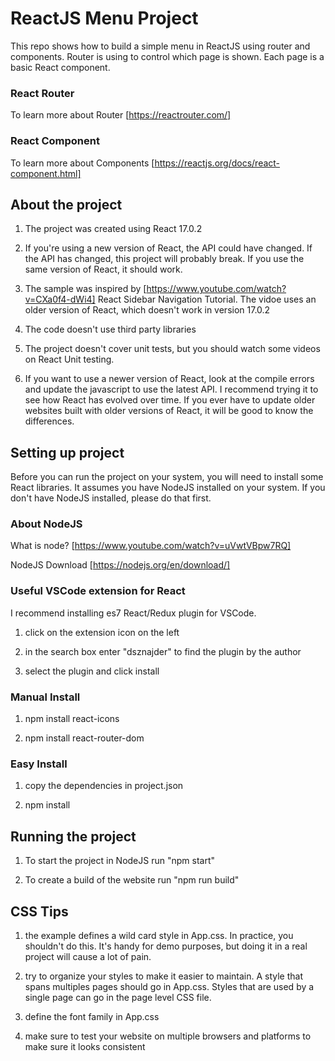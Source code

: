 # ReactJS Menu Project

This repo shows how to build a simple menu in ReactJS using router and components. Router is using to control which page is shown. Each page is a basic React component.

### React Router

To learn more about Router [https://reactrouter.com/]

### React Component

To learn more about Components [https://reactjs.org/docs/react-component.html]

## About the project

1. The project was created using React 17.0.2

2. If you're using a new version of React, the API could have changed. If the API has changed, this project will probably break. If you use the same version of React, it should work.

3. The sample was inspired by [https://www.youtube.com/watch?v=CXa0f4-dWi4] React Sidebar Navigation Tutorial. The vidoe uses an older version of React, which doesn't work in version 17.0.2

4. The code doesn't use third party libraries

5. The project doesn't cover unit tests, but you should watch some videos on React Unit testing.

6. If you want to use a newer version of React, look at the compile errors and update the javascript to use the latest API. I recommend trying it to see how React has evolved over time. If you ever have to update older websites built with older versions of React, it will be good to know the differences. 

## Setting up project

Before you can run the project on your system, you will need to install some React libraries. It assumes you have NodeJS installed on your system. If you don't have NodeJS installed, please do that first.

### About NodeJS

What is node? [https://www.youtube.com/watch?v=uVwtVBpw7RQ]

NodeJS Download [https://nodejs.org/en/download/]

### Useful VSCode extension for React

I recommend installing es7 React/Redux plugin for VSCode.

1. click on the extension icon on the left

2. in the search box enter "dsznajder" to find the plugin by the author

3. select the plugin and click install

### Manual Install

1. npm install react-icons

2. npm install react-router-dom

### Easy Install

1. copy the dependencies in project.json

2. npm install


## Running the project

1. To start the project in NodeJS run "npm start"

2. To create a build of the website run "npm run build"

## CSS Tips

1. the example defines a wild card style in App.css. In practice, you shouldn't do this. It's handy for demo purposes, but doing it in a real project will cause a lot of pain.

2. try to organize your styles to make it easier to maintain. A style that spans multiples pages should go in App.css. Styles that are used by a single page can go in the page level CSS file.

3. define the font family in App.css

4. make sure to test your website on multiple browsers and platforms to make sure it looks consistent
